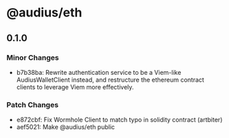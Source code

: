 # @audius/eth

## 0.1.0

### Minor Changes

- b7b38ba: Rewrite authentication service to be a Viem-like AudiusWalletClient instead, and restructure the ethereum contract clients to leverage Viem more effectively.

### Patch Changes

- e872cbf: Fix Wormhole Client to match typo in solidity contract (artbiter)
- aef5021: Make @audius/eth public
